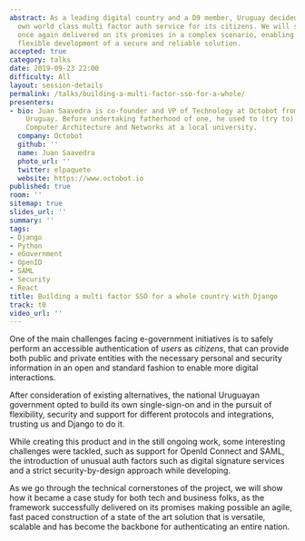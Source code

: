 ```yaml
---
abstract: As a leading digital country and a D9 member, Uruguay decided to build its
  own world class multi factor auth service for its citizens. We will show how Django
  once again delivered on its promises in a complex scenario, enabling a fast and
  flexible development of a secure and reliable solution.
accepted: true
category: talks
date: 2019-09-23 22:00
difficulty: All
layout: session-details
permalink: /talks/building-a-multi-factor-sso-for-a-whole/
presenters:
- bio: Juan Saavedra is co-founder and VP of Technology at Octobot from Montevideo,
    Uruguay. Before undertaking fatherhood of one, he used to (try to) teach about
    Computer Architecture and Networks at a local university.
  company: Octobot
  github: ''
  name: Juan Saavedra
  photo_url: ''
  twitter: elpaquete
  website: https://www.octobot.io
published: true
room: ''
sitemap: true
slides_url: ''
summary: ''
tags:
- Django
- Python
- eGovernment
- OpenID
- SAML
- Security
- React
title: Building a multi factor SSO for a whole country with Django
track: t0
video_url: ''
---
```


One of the main challenges facing e-government initiatives is to safely perform an accessible authentication of _users_ as _citizens_, that can provide both public and private entities with the necessary personal and security information in an open and standard fashion to enable more digital interactions.

After consideration of existing alternatives, the national Uruguayan government opted to build its own single-sign-on and in the pursuit of flexibility, security and support for different protocols and integrations, trusting us and Django to do it.

While creating this product and in the still ongoing work, some interesting challenges were tackled, such as support for OpenId Connect and SAML, the introduction of unusual auth factors such as digital signature services and a strict security-by-design approach while developing.

As we go through the technical cornerstones of the project, we will show how it became a case study for both tech and business folks, as the framework successfully delivered on its promises making possible an agile, fast paced construction of a state of the art solution that is versatile, scalable and has become the backbone for authenticating an entire nation.